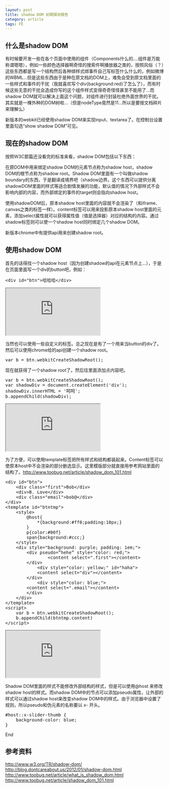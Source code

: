 ```yaml
---
layout: post
title: shadow DOM 初期探测报告
category: article
tags: FE
---
```

## 什么是shadow DOM

有时候要开发一些在各个页面中使用的组件（Components什么的….组件是万能称谓嗯嗯），例如一些颜色选择器啊奇怪的搜索件啊播放器之类的，按照风俗（？）这些东西都是写一个结构然后各种绑样式绑事件自己写标签什么什么的，例如微博的WBML…但是这些东西由于是种在原文档的DOM上，难免会受到原文档里面的一些样式和事件的干扰（我就喜欢写个div{background:red}了怎么了），而有时候这些无意的干扰会造成你写的这个组件样式变得奇奇怪怪甚至不能用了…而shadow DOM就可以解决上面这个问题，对组件进行封装杜绝外面世界的干扰。其实就是一棵外种的DOM树啦…（但是nodeType竟然是11…所以是要按文档碎片来理解么）

新版本的webkit已经使用shadow DOM来实现input、textarea了。在控制台设置里面勾选“show shadow DOM”可见。

## 现在的shadow DOM

按照W3C那篇还没看完的标准来看，shadow DOM包括以下东西：

在原DOM中用来绑定shadow DOM的元素节点称为shadow host，shadow DOM的根节点称为shadow root。Shadow DOM里面有一个叫做shadow boundary的东西，于是翻译成境界吧（shadow边界。这个东西可以提供分离shadowDOM里面的样式等适合剧情发展的功能，默认值的情况下外部样式不会影响内部的内容，而外部绑定的事件的target则会指向shadow host。

使用shadowDOM后，原本shadow host里面的内容就不会渲染了（和iframe、canvas之类的标签一样）。content标签可以用来投影原本shadow host里面的元素，添加select属性就可以获得属性值（值是选择器）对应的结构的内容。通过shadow标签则可以使一个shadow host同时绑定几个shadow DOM。

新版本chrome中有提供api用来创建shadow root。

## 使用shadow DOM

首先的话得找一个shadow host（因为创建shadow的api在元素节点上…），于是在页面里面写一个div的button吧，例如：

<div class="fix">
<pre>
&lt;div&#32;id=&quot;btn&quot;&gt;哈哈哈&lt;/div&gt;
</pre>
<iframe src="http://nplab.sinaapp.com/html5/shadowdom_test/1.html" ></iframe>
</div>

当然也可以使用一些自定义的标签。总之现在是有了一个用来当button的div了。然后可以使用chrome给的api创建一个shadow root。

<div class="fix">
<pre>
var b = btn.webkitCreateShadowRoot();
</pre>
</div>

现在就获得了一个shadow root了。然后往里面添加点内容吧。

<div class="fix">
<pre>
var b = btn.webkitCreateShadowRoot();
var shadowDiv = document.createElement('div');
shadowDiv.innerHTML = '呵呵';
b.appendChild(shadowDiv);
</pre>
<iframe src="http://nplab.sinaapp.com/html5/shadowdom_test/2.html" ></iframe>
</div>

为了方便，可以使用template标签把所有样式和结构都装起来。Content标签可以使原本host中不会渲染的部分删选显示。这里模版部分就直接用参考网站里面的结构了。http://www.toobug.net/article/shadow_dom_101.html

<div class="fix">
<pre>
&lt;div&#32;id=&quot;btn&quot;&gt;
	&lt;div&#32;class=&quot;first&quot;&gt;Bob&lt;/div&gt;	
	&lt;div&gt;B.&#32;Love&lt;/div&gt;	
	&lt;div&#32;class=&quot;email&quot;&gt;bob@&lt;/div&gt;
&lt;/div&gt;	
&lt;template&#32;id=&quot;btntmp&quot;&gt;	
	&lt;style&gt;			
		@host{				
			*{background:#ff0;padding:10px;}		
		}		
		p{color:#00f}		
		span{background:#ccc;}		
	&lt;/style&gt;			
	&lt;div&#32;style=&quot;background:&#32;purple;&#32;padding:&#32;1em;&quot;&gt;	
		&lt;div&#32;pseudo=”hehe”&#32;style=&quot;color:&#32;red;&quot;&gt;	
				&lt;content&#32;select=&quot;.first&quot;&gt;&lt;/content&gt;	
		&lt;/div&gt;
			&lt;div&#32;style=&quot;color:&#32;yellow;&quot;&#32;id=&quot;haha&quot;&gt;
			&lt;content&#32;select=&quot;div&quot;&gt;&lt;/content&gt;	
		&lt;/div&gt;
			&lt;div&#32;style=&quot;color:&#32;blue;&quot;&gt;	
		&lt;content&#32;select=&quot;.email&quot;&gt;&lt;/content&gt;	
		&lt;/div&gt;	
	&lt;/div&gt;	
&lt;/template&gt;	
&lt;script&gt;		
	var&#32;b&#32;=&#32;btn.webkitCreateShadowRoot();	
	b.appendChild(btntmp.content)	
&lt;/script&gt;
</pre>
<iframe src="http://nplab.sinaapp.com/html5/shadowdom_test/3.html" ></iframe>
</div>

Shadow DOM里面的样式不能修改外部结构的样式，但是可以使用@host 来修改shadow host的样式。而shadow DOM中的节点可以添加pseudo属性，让外部的样式可以通过shadow host来改变shadow DOM中的样式。由于浏览器中设置了规则，所以pseudo和伪元素的名称要以 x- 开头。

<div class="fix">
<pre>
#host::x-slider-thumb {
    background-color: blue;
}
</pre>
</div>

End

## 参考资料

http://www.w3.org/TR/shadow-dom/
http://blog.dontcareabout.us/2012/01/shadow-dom.html
http://www.toobug.net/article/what_is_shadow_dom.html
http://www.toobug.net/article/shadow_dom_101.html
</div>